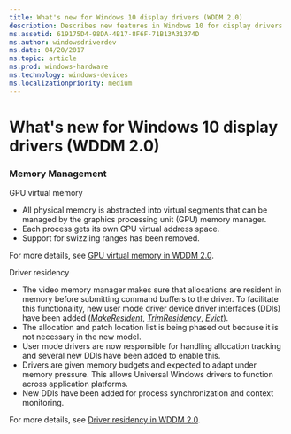 ```yaml
---
title: What's new for Windows 10 display drivers (WDDM 2.0)
description: Describes new features in Windows 10 for display drivers
ms.assetid: 619175D4-98DA-4B17-8F6F-71B13A31374D
ms.author: windowsdriverdev
ms.date: 04/20/2017
ms.topic: article
ms.prod: windows-hardware
ms.technology: windows-devices
ms.localizationpriority: medium
---
```


# What's new for Windows 10 display drivers (WDDM 2.0)


### <span id="Memory_Management"></span><span id="memory_management"></span><span id="MEMORY_MANAGEMENT"></span>Memory Management

GPU virtual memory

-   All physical memory is abstracted into virtual segments that can be managed by the graphics processing unit (GPU) memory manager.
-   Each process gets its own GPU virtual address space.
-   Support for swizzling ranges has been removed.

For more details, see [GPU virtual memory in WDDM 2.0](gpu-virtual-memory-in-wddm-2-0.md).

Driver residency

-   The video memory manager makes sure that allocations are resident in memory before submitting command buffers to the driver. To facilitate this functionality, new user mode driver device driver interfaces (DDIs) have been added ([*MakeResident*](https://msdn.microsoft.com/library/windows/hardware/dn906357), [*TrimResidency*](https://msdn.microsoft.com/library/windows/hardware/dn906364), [*Evict*](https://msdn.microsoft.com/library/windows/hardware/dn906355)).
-   The allocation and patch location list is being phased out because it is not necessary in the new model.
-   User mode drivers are now responsible for handling allocation tracking and several new DDIs have been added to enable this.
-   Drivers are given memory budgets and expected to adapt under memory pressure. This allows Universal Windows drivers to function across application platforms.
-   New DDIs have been added for process synchronization and context monitoring.

For more details, see [Driver residency in WDDM 2.0](driver-residency-in-wddm-2-0.md).
 

 





